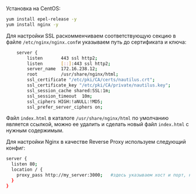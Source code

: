 Установка на CentOS:

```bash
yum install epel-release -y
yum install nginx -y
```

Для настройки SSL раскомменчиваем соответствующую секцию в файле `/etc/nginx/nginx.conf`и указываем путь до сертификата и ключа:

```bash
    server {
        listen       443 ssl http2;
        listen       [::]:443 ssl http2;
        server_name  172.16.238.12;
        root         /usr/share/nginx/html;
        ssl_certificate "/etc/pki/CA/certs/nautilus.crt";
        ssl_certificate_key "/etc/pki/CA/private/nautilus.key";
        ssl_session_cache shared:SSL:1m;
        ssl_session_timeout  10m;
        ssl_ciphers HIGH:!aNULL:!MD5;
        ssl_prefer_server_ciphers on;
```

Файл `index.html` в каталоге `/usr/share/nginx/html` по умолчанию является ссылкой, можно ее удалить и сделать новый файл `index.html` с нужным содержимым.

Для настройки Nginx в качестве Reverse Proxy используем следующий конфиг:

```bash
server {
  listen 80;
  location / {
    proxy_pass http://my_server:3000;   #здесь указываем хост и порт, на который нужно проксировать запросы
  }
}
```
